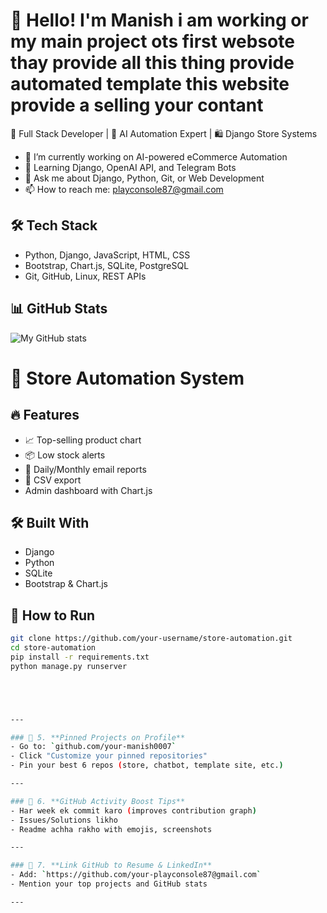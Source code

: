# 👋 Hello! I'm Manish  i am  working or  my  main project ots first websote thay  provide  all  this thing   provide automated template this website provide a selling your contant


🚀 Full Stack Developer | 🧠 AI Automation Expert | 🛍️ Django Store Systems

- 🔭 I’m currently working on AI-powered eCommerce Automation
- 🌱 Learning Django, OpenAI API, and Telegram Bots
- 💬 Ask me about Django, Python, Git, or Web Development
- 📫 How to reach me: playconsole87@gmail.com

## 🛠️ Tech Stack
- Python, Django, JavaScript, HTML, CSS
- Bootstrap, Chart.js, SQLite, PostgreSQL
- Git, GitHub, Linux, REST APIs

## 📊 GitHub Stats
![My GitHub stats](https://github-readme-stats.vercel.app/api?username=your-username&show_icons=true&theme=radical)





# 🧠 Store Automation System

## 🔥 Features
- 📈 Top-selling product chart
- 📦 Low stock alerts
- 📨 Daily/Monthly email reports
- 🧾 CSV export
- Admin dashboard with Chart.js

## 🛠️ Built With
- Django
- Python
- SQLite
- Bootstrap & Chart.js

## 🚀 How to Run
```bash
git clone https://github.com/your-username/store-automation.git
cd store-automation
pip install -r requirements.txt
python manage.py runserver





---

### 🔷 5. **Pinned Projects on Profile**
- Go to: `github.com/your-manish0007`
- Click "Customize your pinned repositories"
- Pin your best 6 repos (store, chatbot, template site, etc.)

---

### 🔷 6. **GitHub Activity Boost Tips**
- Har week ek commit karo (improves contribution graph)
- Issues/Solutions likho
- Readme achha rakho with emojis, screenshots

---

### 🔷 7. **Link GitHub to Resume & LinkedIn**
- Add: `https://github.com/your-playconsole87@gmail.com`  
- Mention your top projects and GitHub stats

---





